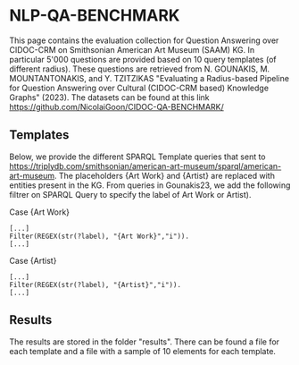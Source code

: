 # NLP-QA-BENCHMARK
This page contains the evaluation collection for Question Answering over CIDOC-CRM on Smithsonian American Art Museum (SAAM) KG. In particular 5'000 questions are provided based on 10 query templates (of different radius). These questions are retrieved from 
N. GOUNAKIS, M. MOUNTANTONAKIS, and Y. TZITZIKAS "Evaluating a Radius-based Pipeline for Question Answering over Cultural
(CIDOC-CRM based) Knowledge Graphs" (2023). The datasets can be found at this link https://github.com/NicolaiGoon/CIDOC-QA-BENCHMARK/

## Templates
Below, we provide the different SPARQL Template queries that sent to <https://triplydb.com/smithsonian/american-art-museum/sparql/american-art-museum>. The placeholders {Art Work} and {Artist} are replaced with entities present in the KG. From queries in Gounakis23, we add the following filtrer on SPARQL Query to specify the label of Art Work or Artist).

Case {Art Work}

```sparql
[...]
Filter(REGEX(str(?label), "{Art Work}","i")).
[...]
```

Case {Artist}

```sparql
[...]
Filter(REGEX(str(?label), "{Artist}","i")).
[...]
```


## Results

The results are stored in the folder "results". There can be found a file for each template and a file with a sample of 10 elements for each template.
